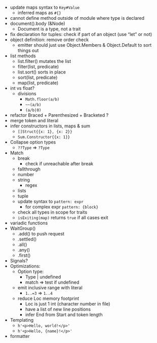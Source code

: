 - update maps syntax to `Key#Value`
  - inferred maps as `#{}`
- cannot define method outside of module where type is declared
- document().body (&Node)
  - Document is a type, not a trait
- fix declaration for tuples: check if part of an object (use “let” or not)
- object definition: remove order check
  - emitter should just use Object.Members & Object.Default to sort things out
- list methods
  - list.filter() mutates the list
  - filter(list, predicate)
  - list.sort() sorts in place
  - sort(list, predicate)
  - map(list, predicate)
- int vs float?
  - divisions
    - `Math.floor(a/b)`
    - `~~(a/b)`
    - `(a/b|0)`
- refactor Braced + Parenthesized + Bracketed ?
- merge token and literal
- infer constructors in lists, maps & sum
  - `[]Struct{{x: 1}, {x: 2}}`
  - `Sum.Constructor{{x: 1}}`
- Collapse option types
  - `??Type` => `?Type`
- Match
  - break
    - check if unreachable after break
  - fallthrough
  - number
  - string
    - regex
  - lists
  - tuple
  - update syntax to `pattern: expr`
    - for complex expr `pattern: {block}`
  - check all types in scope for traits
  - `isExiting(map)` returns `true` if all cases exit
- variadic functions
- WaitGroup()
  - .add() to push request
  - .settled()
  - .all()
  - .any()
  - .first()
- Signals?
- Optimizations:
  - Option type:
    - Type | undefined
    - match => test if undefined
  - emit inclusive range with literal
    - `1..=3` => `1..4`
  - reduce Loc memory footprint
    - Loc is just 1 int (character number in file)
    - have a list of new line positions
    - infer End from Start and token length
- Templating
  - `h'<p>Hello, world!</p>'`
  - `h'<p>Hello, {name}!</p>'`
- formatter
